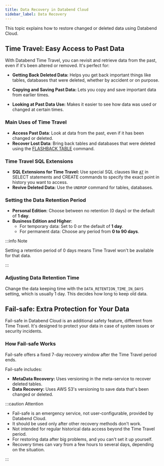 ```yaml
---
title: Data Recovery in Databend Cloud
sidebar_label: Data Recovery
---
```


This topic explains how to restore changed or deleted data using Databend Cloud.

## Time Travel: Easy Access to Past Data

With Databend Time Travel, you can revisit and retrieve data from the past, even if it's been altered or removed. It's perfect for:

- **Getting Back Deleted Data:** Helps you get back important things like tables, databases that were deleted, whether by accident or on purpose.

- **Copying and Saving Past Data:** Lets you copy and save important data from earlier times.

- **Looking at Past Data Use:** Makes it easier to see how data was used or changed at certain times.

### Main Uses of Time Travel

- **Access Past Data**: Look at data from the past, even if it has been changed or deleted.
- **Recover Lost Data**: Bring back tables and databases that were deleted using the [FLASHBACK TABLE](/sql/sql-commands/ddl/table/flashback-table) command.

### Time Travel SQL Extensions

- **SQL Extensions for Time Travel:** Use special SQL clauses like [`AT`](/sql/sql-commands/query-syntax/query-at) in SELECT statements and CREATE commands to specify the exact point in history you want to access.
- **Revive Deleted Data:** Use the `UNDROP` command for tables, databases.

### Setting the Data Retention Period

- **Personal Edition**: Choose between no retention (0 days) or the default of **1 day**.
- **Business Edition and Higher**:
  - For temporary data: Set to 0 or the default of **1 day**.
  - For permanent data: Choose any period from **0 to 90 days**.

:::info Note

Setting a retention period of 0 days means Time Travel won't be available for that data.

:::

### Adjusting Data Retention Time

Change the data keeping time with the `DATA_RETENTION_TIME_IN_DAYS` setting, which is usually 1 day. This decides how long to keep old data.

## Fail-safe: Extra Protection for Your Data

Fail-safe in Databend Cloud is an additional safety feature, different from Time Travel. It's designed to protect your data in case of system issues or security incidents.

### How Fail-safe Works

Fail-safe offers a fixed 7-day recovery window after the Time Travel period ends.

Fail-safe includes:

- **MetaData Recovery:** Uses versioning in the meta-service to recover deleted tables.
- **Data Recovery:** Uses AWS S3's versioning to save data that's been changed or deleted.

:::caution Attention

- Fail-safe is an emergency service, not user-configurable, provided by Databend Cloud.
- It should be used only after other recovery methods don't work.
- Not intended for regular historical data access beyond the Time Travel period.
- For restoring data after big problems, and you can't set it up yourself.
- Recovery times can vary from a few hours to several days, depending on the situation.

:::
